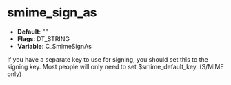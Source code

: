 # smime_sign_as

- **Default**: ""
- **Flags**: DT_STRING
- **Variable**: C_SmimeSignAs

If you have a separate key to use for signing, you should set this
to the signing key. Most people will only need to set $smime_default_key.
(S/MIME only)
